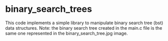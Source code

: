 # binary_search_trees
This code implements a simple library to manipulate binary search tree (bst) data structures.
Note: the binary search tree created in the main.c file is the same one represented in the binary_search_tree.jpg image.

